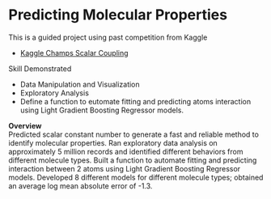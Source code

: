 # Predicting Molecular Properties

This is a guided project using past competition from Kaggle
* [Kaggle Champs Scalar Coupling](https://www.kaggle.com/c/champs-scalar-coupling/overview)

Skill Demonstrated
* Data Manipulation and Visualization
* Exploratory Analysis
* Define a function to eutomate fitting and predicting atoms interaction using Light Gradient Boosting Regressor models.

**Overview** <br>
Predicted scalar constant number to generate a fast and reliable method to identify molecular properties. Ran exploratory data analysis on approximately 5 million records and identified different behaviors from different molecule types. Built a function to automate fitting and predicting interaction between 2 atoms using Light Gradient Boosting Regressor models. Developed 8 different models for different molecule types; obtained an average log mean absolute error of -1.3. 
